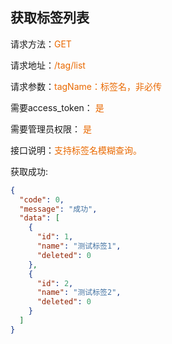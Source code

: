 ## 获取标签列表

<p>请求方法：<span style="color:#e96900">GET</p>
<p>请求地址：<span style="color:#e96900">/tag/list</span></p>
<p>请求参数：<span style="color:#e96900">tagName：标签名，非必传</span></p>
<p>需要access_token： <span style="color:#e96900">是</span></p>
<p>需要管理员权限： <span style="color:#e96900">是</span></p>

<p>接口说明：<span style="color:#e96900">支持标签名模糊查询。</span></p>

获取成功:
```json
{
  "code": 0,
  "message": "成功",
  "data": [
    {
      "id": 1,
      "name": "测试标签1",
      "deleted": 0
    },
    {
      "id": 2,
      "name": "测试标签2",
      "deleted": 0
    }
  ]
}
```